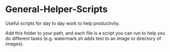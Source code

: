 # General-Helper-Scripts

Useful scripts for day to day work to help productivity.

Add this folder to your path, and each file is a script you can run to help you do different tasks (e.g. watermark.sh adds text to an image or directory of images).